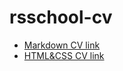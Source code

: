 # rsschool-cv
* [Markdown CV link](https://GITHUB-USERNAME.github.io/rsschool-cv/cv)
* [HTML&CSS CV link](https://GITHUB-USERNAME.github.io/rsschool-cv/)
